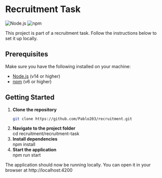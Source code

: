 # Recruitment Task

![Node.js](https://img.shields.io/badge/node-%3E%3D14.0.0-brightgreen)
![npm](https://img.shields.io/badge/npm-%3E%3D6.0.0-blue)

This project is part of a recruitment task. Follow the instructions below to set it up locally.

## Prerequisites

Make sure you have the following installed on your machine:

- [Node.js](https://nodejs.org/) (v14 or higher)
- [npm](https://www.npmjs.com/) (v6 or higher)

## Getting Started

1. **Clone the repository**
   ```bash
   git clone https://github.com/Pablo203/recruitment.git
   ```
2. **Navigate to the project folder**  
   cd recruitment/recruitment-task
3. **Install dependencies**  
   npm install
4. **Start the application**  
   npm run start

The application should now be running locally. You can open it in your browser at http://localhost:4200
